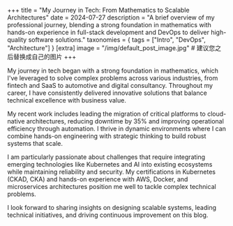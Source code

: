 +++
title = "My Journey in Tech: From Mathematics to Scalable Architectures"
date = 2024-07-27
description = "A brief overview of my professional journey, blending a strong foundation in mathematics with hands-on experience in full-stack development and DevOps to deliver high-quality software solutions."
taxonomies = { tags = ["Intro", "DevOps", "Architecture"] }
[extra]
image = "/img/default_post_image.jpg" # 建议您之后替换成自己的图片
+++

My journey in tech began with a strong foundation in mathematics, which I've leveraged to solve complex problems across various industries, from fintech and SaaS to automotive and digital consultancy. Throughout my career, I have consistently delivered innovative solutions that balance technical excellence with business value.

My recent work includes leading the migration of critical platforms to cloud-native architectures, reducing downtime by 35% and improving operational efficiency through automation. I thrive in dynamic environments where I can combine hands-on engineering with strategic thinking to build robust systems that scale.

I am particularly passionate about challenges that require integrating emerging technologies like Kubernetes and AI into existing ecosystems while maintaining reliability and security. My certifications in Kubernetes (CKAD, CKA) and hands-on experience with AWS, Docker, and microservices architectures position me well to tackle complex technical problems.

I look forward to sharing insights on designing scalable systems, leading technical initiatives, and driving continuous improvement on this blog. 